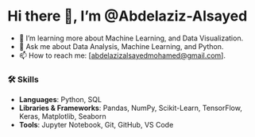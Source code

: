# Hi there 👋, I’m @Abdelaziz-Alsayed
- 🌱 I’m learning more about Machine Learning, and Data Visualization.
- 💬 Ask me about Data Analysis, Machine Learning, and Python.
- 📫 How to reach me: [abdelazizalsayedmohamed@gmail.com].

### 🛠 Skills
- **Languages**: Python, SQL
- **Libraries & Frameworks**: Pandas, NumPy, Scikit-Learn, TensorFlow, Keras, Matplotlib, Seaborn
- **Tools**: Jupyter Notebook, Git, GitHub, VS Code
